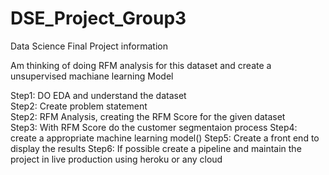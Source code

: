# DSE_Project_Group3
Data Science Final Project information 

Am thinking of doing RFM analysis for this dataset and create a unsupervised machiane learning Model  

Step1: DO EDA and understand the dataset	  
Step2: Create problem statement   
Step2: RFM Analysis, creating the RFM Score for the given dataset     
Step3: With RFM Score do the customer segmentaion process
Step4: create a appropriate machine learning model()
Step5: Create a front end to display the results
Step6: If possible create a pipeline and maintain the project in live production using heroku or any cloud

